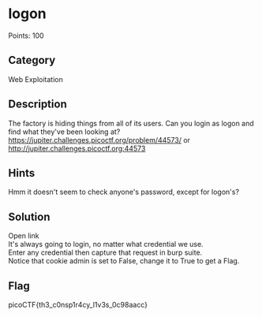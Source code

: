 # logon            
Points: 100

## Category     
Web Exploitation

## Description    
The factory is hiding things from all of its users. 
Can you login as logon and find what they've been looking at? 
https://jupiter.challenges.picoctf.org/problem/44573/ or 
http://jupiter.challenges.picoctf.org:44573

## Hints    
Hmm it doesn't seem to check anyone's password, except for logon's?

## Solution    
Open link    
It's always going to login, no matter what credential we use.     
Enter any credential then capture that request in burp suite.    
Notice that cookie admin is set to False, change it to True to get a Flag.     

## Flag     
picoCTF{th3_c0nsp1r4cy_l1v3s_0c98aacc}
